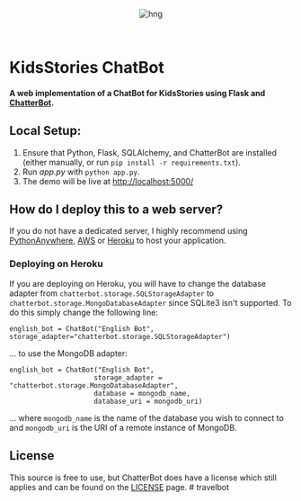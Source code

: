 <div align="center">

![hng](https://res.cloudinary.com/iambeejayayo/image/upload/v1554240066/brand-logo.png)

<br>

</div>

# KidsStories ChatBot

#### A web implementation of a ChatBot for KidsStories using Flask and [ChatterBot](https://github.com/gunthercox/ChatterBot).

## Local Setup:
 1. Ensure that Python, Flask, SQLAlchemy, and ChatterBot are installed (either manually, or run `pip install -r requirements.txt`).
 2. Run *app.py* with `python app.py`.
 3. The demo will be live at [http://localhost:5000/](http://localhost:5000/)

## How do I deploy this to a web server?
If you do not have a dedicated server, I highly recommend using [PythonAnywhere](https://www.pythonanywhere.com/), [AWS](https://aws.amazon.com/getting-started/projects/deploy-python-application/) or [Heroku](https://devcenter.heroku.com/articles/getting-started-with-python#introduction) to host your application.

### Deploying on Heroku
If you are deploying on Heroku, you will have to change the database adapter from `chatterbot.storage.SQLStorageAdapter` to `chatterbot.storage.MongoDatabaseAdapter` since SQLite3 isn't supported. To do this simply change the following line:

`english_bot = ChatBot("English Bot", storage_adapter="chatterbot.storage.SQLStorageAdapter")`

... to use the MongoDB adapter:

```
english_bot = ChatBot("English Bot", 
                     storage_adapter = "chatterbot.storage.MongoDatabaseAdapter",
                     database = mongodb_name,
                     database_uri = mongodb_uri)
```
... where `mongodb_name` is the name of the database you wish to connect to and `mongodb_uri` is the URI of a remote instance of MongoDB.

## License
This source is free to use, but ChatterBot does have a license which still applies and can be found on the [LICENSE](https://github.com/gunthercox/ChatterBot/blob/master/LICENSE) page.
#   t r a v e l b o t  
 